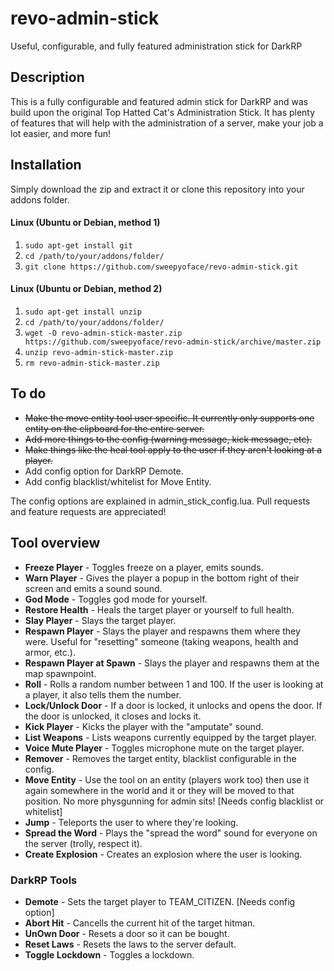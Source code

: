 revo-admin-stick
=======
Useful, configurable, and fully featured administration stick for DarkRP

Description
-------
This is a fully configurable and featured admin stick for DarkRP and was build upon the original Top Hatted Cat's Administration Stick. It has plenty of features that will help with the administration of a server, make your job a lot easier, and more fun!

Installation
-------
Simply download the zip and extract it or clone this repository into your addons folder.

#### Linux (Ubuntu or Debian, method 1)
1. `sudo apt-get install git`
2. `cd /path/to/your/addons/folder/`
3. `git clone https://github.com/sweepyoface/revo-admin-stick.git`

#### Linux (Ubuntu or Debian, method 2)
1. `sudo apt-get install unzip`
2. `cd /path/to/your/addons/folder/`
3. `wget -O revo-admin-stick-master.zip https://github.com/sweepyoface/revo-admin-stick/archive/master.zip`
4. `unzip revo-admin-stick-master.zip`
5. `rm revo-admin-stick-master.zip`

To do
-------
* ~~Make the move entity tool user specific. It currently only supports one entity on the clipboard for the entire server.~~
* ~~Add more things to the config (warning message, kick message, etc).~~
* ~~Make things like the heal tool apply to the user if they aren't looking at a player.~~
* Add config option for DarkRP Demote.
* Add config blacklist/whitelist for Move Entity.

The config options are explained in admin_stick_config.lua.
Pull requests and feature requests are appreciated! 

Tool overview
-------
* **Freeze Player** - Toggles freeze on a player, emits sounds.
* **Warn Player** - Gives the player a popup in the bottom right of their screen and emits a sound sound.
* **God Mode** - Toggles god mode for yourself.
* **Restore Health** - Heals the target player or yourself to full health.
* **Slay Player** - Slays the target player.
* **Respawn Player** - Slays the player and respawns them where they were. Useful for "resetting" someone (taking weapons, health and armor, etc.).
* **Respawn Player at Spawn** - Slays the player and respawns them at the map spawnpoint.
* **Roll** - Rolls a random number between 1 and 100. If the user is looking at a player, it also tells them the number.
* **Lock/Unlock Door** - If a door is locked, it unlocks and opens the door. If the door is unlocked, it closes and locks it.
* **Kick Player** - Kicks the player with the "amputate" sound.
* **List Weapons** - Lists weapons currently equipped by the target player.
* **Voice Mute Player** - Toggles microphone mute on the target player.
* **Remover** - Removes the target entity, blacklist configurable in the config.
* **Move Entity** - Use the tool on an entity (players work too) then use it again somewhere in the world and it or they will be moved to that position. No more physgunning for admin sits! [Needs config blacklist or whitelist]
* **Jump** - Teleports the user to where they're looking.
* **Spread the Word** - Plays the "spread the word" sound for everyone on the server (trolly, respect it).
* **Create Explosion** - Creates an explosion where the user is looking.

### DarkRP Tools

* **Demote** - Sets the target player to TEAM_CITIZEN. [Needs config option]
* **Abort Hit** - Cancells the current hit of the target hitman.
* **UnOwn Door** - Resets a door so it can be bought.
* **Reset Laws** - Resets the laws to the server default.
* **Toggle Lockdown** - Toggles a lockdown.
